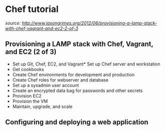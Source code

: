 # Chef tutorial #
_source: http://www.jasongrimes.org/2012/06/provisioning-a-lamp-stack-with-chef-vagrant-and-ec2-2-of-3_

## Provisioning a LAMP stack with Chef, Vagrant, and EC2 (2 of 3) ##
* Set up Git, Chef, EC2, and Vagrant* Set up Chef server and workstation
* Get cookbooks
* Create Chef environments for development and production
* Create Chef roles for webserver and database
* Set up a sysadmin user account
* Create an encrypted data bag for passwords and other secrets
* Provision EC2
* Provision the VM
* Maintain, upgrade, and scale

## Configuring and deploying a web application ##


